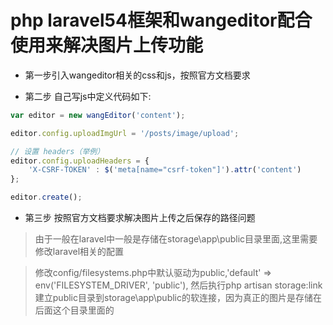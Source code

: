 # php laravel54框架和wangeditor配合使用来解决图片上传功能

* 第一步引入wangeditor相关的css和js，按照官方文档要求

* 第二步 自己写js中定义代码如下:

```javascript
var editor = new wangEditor('content');

editor.config.uploadImgUrl = '/posts/image/upload';

// 设置 headers（举例）
editor.config.uploadHeaders = {
    'X-CSRF-TOKEN' : $('meta[name="csrf-token"]').attr('content')
};

editor.create();
```

* 第三步 按照官方文档要求解决图片上传之后保存的路径问题

> 由于一般在laravel中一般是存储在storage\app\public目录里面,这里需要修改laravel相关的配置

> 修改config/filesystems.php中默认驱动为public,'default' => env('FILESYSTEM_DRIVER', 'public'),
然后执行php artisan storage:link 建立public目录到storage\app\public的软连接，因为真正的图片是存储在后面这个目录里面的